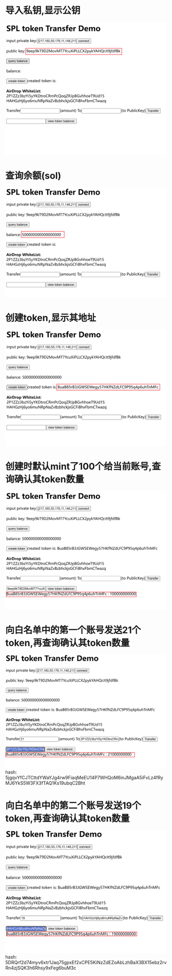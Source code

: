 
# 导入私钥,显示公钥
![Alt text](image.png)

# 查询余额(sol)
![Alt text](image-1.png)

# 创建token,显示其地址
![Alt text](image-2.png)

# 创建时默认mint了100个给当前账号,查询确认其token数量
![Alt text](image-3.png)

# 向白名单中的第一个账号发送21个token,再查询确认其token数量
![Alt text](image-4.png)
hash: 5jgqvYfCJTCttdYWaYJg4rw9FiaqMeEU14P7WHQoM6inJMgaA5iFvLz4fRyMJ6YkS5W3FX3fTAQ1Ks19ubqC2Bht

# 向白名单中的第二个账号发送19个token,再查询确认其token数量
![Alt text](image-5.png)
hash: 5DRQrf2d74myv6xtr1Jaq75gpxEf2xCPE5KiNzZdEZoAbLzhBaX3BX15ebz2rvRn4zjSQK3h6Rhsy9xFeg6buM3c
